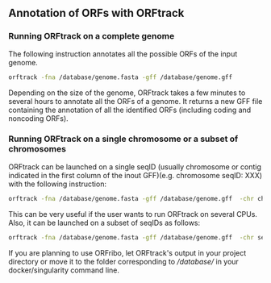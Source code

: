 ## Annotation of ORFs with ORFtrack

### Running ORFtrack on a complete genome

The following instruction annotates all the possible ORFs of the input genome.


``` bash
orftrack -fna /database/genome.fasta -gff /database/genome.gff
```
Depending on the size of the genome, ORFtrack takes a few minutes to
several hours to annotate all the ORFs of a genome. It returns
a new GFF file containing the annotation of all the identified ORFs
(including coding and noncoding ORFs).


### Running ORFtrack on a single chromosome or a subset of chromosomes

ORFtrack can be launched on a single seqID (usually chromosome or contig
indicated in the first column of the inout GFF)(e.g. chromosome seqID: XXX)
with the following instruction:


``` bash
orftrack -fna /database/genome.fasta -gff /database/genome.gff  -chr chr_ID_XXXX
```
This can be very useful if the user wants to run ORFtrack on several
CPUs. Also, it can be launched on a subset of seqIDs as follows:


``` bash
orftrack -fna /database/genome.fasta -gff /database/genome.gff  -chr seqID1 seqID2 seqIDx
```

If you are planning to use ORFribo, let ORFtrack's output in your project
directory or move it to the folder corresponding to */database/* in your
docker/singularity command line.
